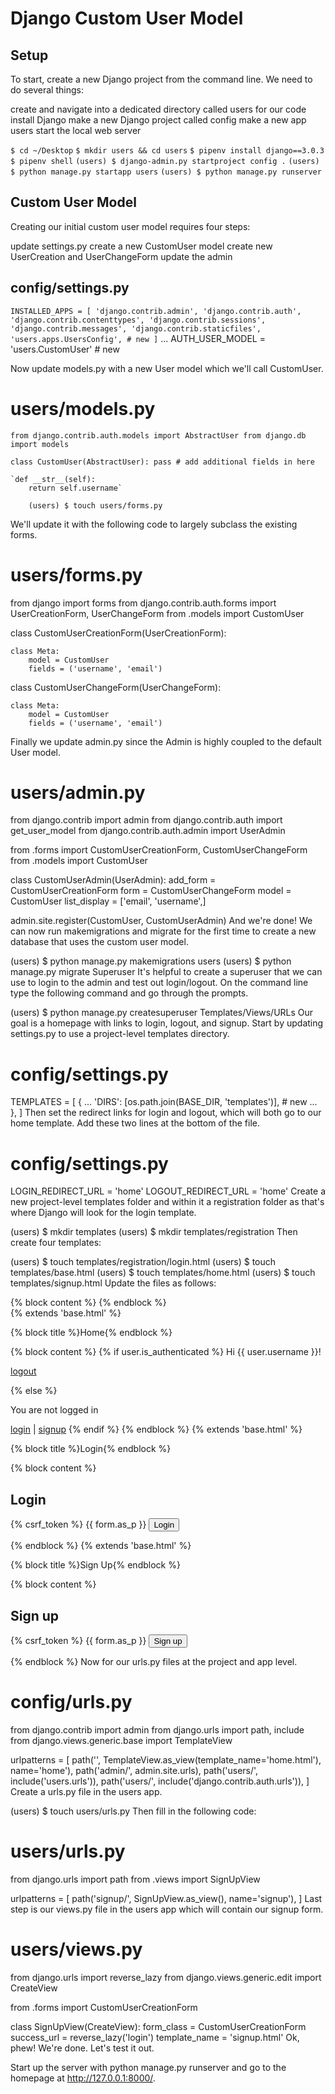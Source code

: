 # Django Custom User Model

## Setup

To start, create a new Django project from the command line. We need to do several things:

create and navigate into a dedicated directory called users for our code
install Django
make a new Django project called config
make a new app users
start the local web server

`$ cd ~/Desktop`
`$ mkdir users && cd users`
`$ pipenv install django==3.0.3`
`$ pipenv shell`
`(users) $ django-admin.py startproject config .`
`(users) $ python manage.py startapp users`
`(users) $ python manage.py runserver`

## Custom User Model

Creating our initial custom user model requires four steps:

update settings.py
create a new CustomUser model
create new UserCreation and UserChangeForm
update the admin

## config/settings.py

`INSTALLED_APPS = [
    'django.contrib.admin',
    'django.contrib.auth',
    'django.contrib.contenttypes',
    'django.contrib.sessions',
    'django.contrib.messages',
    'django.contrib.staticfiles',
    'users.apps.UsersConfig', # new
]`
...
AUTH_USER_MODEL = 'users.CustomUser' # new

Now update models.py with a new User model which we'll call CustomUser.

# users/models.py

`from django.contrib.auth.models import AbstractUser
from django.db import models`

`class CustomUser(AbstractUser):
    pass
    # add additional fields in here`

    `def __str__(self):
        return self.username`

        (users) $ touch users/forms.py
We'll update it with the following code to largely subclass the existing forms.

# users/forms.py
from django import forms
from django.contrib.auth.forms import UserCreationForm, UserChangeForm
from .models import CustomUser

class CustomUserCreationForm(UserCreationForm):

    class Meta:
        model = CustomUser
        fields = ('username', 'email')

class CustomUserChangeForm(UserChangeForm):

    class Meta:
        model = CustomUser
        fields = ('username', 'email')
Finally we update admin.py since the Admin is highly coupled to the default User model.

# users/admin.py
from django.contrib import admin
from django.contrib.auth import get_user_model
from django.contrib.auth.admin import UserAdmin

from .forms import CustomUserCreationForm, CustomUserChangeForm
from .models import CustomUser

class CustomUserAdmin(UserAdmin):
    add_form = CustomUserCreationForm
    form = CustomUserChangeForm
    model = CustomUser
    list_display = ['email', 'username',]

admin.site.register(CustomUser, CustomUserAdmin)
And we're done! We can now run makemigrations and migrate for the first time to create a new database that uses the custom user model.

(users) $ python manage.py makemigrations users
(users) $ python manage.py migrate
Superuser
It's helpful to create a superuser that we can use to login to the admin and test out login/logout. On the command line type the following command and go through the prompts.

(users) $ python manage.py createsuperuser
Templates/Views/URLs
Our goal is a homepage with links to login, logout, and signup. Start by updating settings.py to use a project-level templates directory.

# config/settings.py
TEMPLATES = [
    {
        ...
        'DIRS': [os.path.join(BASE_DIR, 'templates')], # new
        ...
    },
]
Then set the redirect links for login and logout, which will both go to our home template. Add these two lines at the bottom of the file.

# config/settings.py
LOGIN_REDIRECT_URL = 'home'
LOGOUT_REDIRECT_URL = 'home'
Create a new project-level templates folder and within it a registration folder as that's where Django will look for the login template.

(users) $ mkdir templates
(users) $ mkdir templates/registration
Then create four templates:

(users) $ touch templates/registration/login.html
(users) $ touch templates/base.html
(users) $ touch templates/home.html
(users) $ touch templates/signup.html
Update the files as follows:

<!-- templates/base.html -->
<!DOCTYPE html>
<html>
<head>
  <meta charset="utf-8">
  <title>{% block title %}Django Auth Tutorial{% endblock %}</title>
</head>
<body>
  <main>
    {% block content %}
    {% endblock %}
  </main>
</body>
</html>
<!-- templates/home.html -->
{% extends 'base.html' %}

{% block title %}Home{% endblock %}

{% block content %}
{% if user.is_authenticated %}
  Hi {{ user.username }}!
  <p><a href="{% url 'logout' %}">logout</a></p>
{% else %}
  <p>You are not logged in</p>
  <a href="{% url 'login' %}">login</a> |
  <a href="{% url 'signup' %}">signup</a>
{% endif %}
{% endblock %}
<!-- templates/registration/login.html -->
{% extends 'base.html' %}

{% block title %}Login{% endblock %}

{% block content %}
<h2>Login</h2>
<form method="post">
  {% csrf_token %}
  {{ form.as_p }}
  <button type="submit">Login</button>
</form>
{% endblock %}
<!-- templates/signup.html -->
{% extends 'base.html' %}

{% block title %}Sign Up{% endblock %}

{% block content %}
<h2>Sign up</h2>
<form method="post">
  {% csrf_token %}
  {{ form.as_p }}
  <button type="submit">Sign up</button>
</form>
{% endblock %}
Now for our urls.py files at the project and app level.

# config/urls.py
from django.contrib import admin
from django.urls import path, include
from django.views.generic.base import TemplateView

urlpatterns = [
    path('', TemplateView.as_view(template_name='home.html'), name='home'),
    path('admin/', admin.site.urls),
    path('users/', include('users.urls')),
    path('users/', include('django.contrib.auth.urls')),
]
Create a urls.py file in the users app.

(users) $ touch users/urls.py
Then fill in the following code:

# users/urls.py
from django.urls import path
from .views import SignUpView

urlpatterns = [
    path('signup/', SignUpView.as_view(), name='signup'),
]
Last step is our views.py file in the users app which will contain our signup form.

# users/views.py
from django.urls import reverse_lazy
from django.views.generic.edit import CreateView

from .forms import CustomUserCreationForm

class SignUpView(CreateView):
    form_class = CustomUserCreationForm
    success_url = reverse_lazy('login')
    template_name = 'signup.html'
Ok, phew! We're done. Let's test it out.

Start up the server with python manage.py runserver and go to the homepage at http://127.0.0.1:8000/.